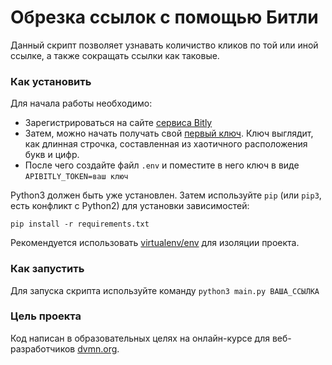 # Обрезка ссылок с помощью Битли

Данный скрипт позволяет узнавать количиство кликов по той или иной ссылке, а также сокращать ссылки как таковые.

### Как установить

Для начала работы необходимо:
- Зарегистрироваться на сайте [сервиса Bitly](https://bitly.com)
- Затем, можно начать получать свой [первый ключ](https://bitly.com/a/sign_in?rd=/a/oauth_apps). Ключ выглядит, как длинная строчка, составленная из хаотичного расположения букв и цифр.
- После чего создайте файл `.env` и поместите в него ключ в виде `APIBITLY_TOKEN=ваш ключ`

Python3 должен быть уже установлен. 
Затем используйте `pip` (или `pip3`, есть конфликт с Python2) для установки зависимостей:
```
pip install -r requirements.txt
```
Рекомендуется использовать [virtualenv/env](https://docs.python.org/3/library/venv.html) для изоляции проекта.

### Как запустить

Для запуска скрипта используйте команду `python3 main.py ВАША_ССЫЛКА`

### Цель проекта

Код написан в образовательных целях на онлайн-курсе для веб-разработчиков [dvmn.org](https://dvmn.org/).